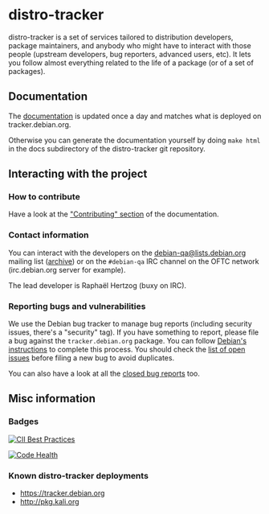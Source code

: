 # distro-tracker

distro-tracker is a set of services tailored to distribution developers,
package maintainers, and anybody who might have to interact with those
people (upstream developers, bug reporters, advanced users, etc). It lets
you follow almost everything related to the life of a package (or of a set
of packages).

## Documentation

The [documentation](https://tracker.debian.org/docs/) is updated once a
day and matches what is deployed on tracker.debian.org.

Otherwise you can generate the documentation yourself by doing `make html`
in the docs subdirectory of the distro-tracker git repository.

## Interacting with the project

### How to contribute

Have a look at the ["Contributing"
section](https://tracker.debian.org/docs/contributing.html) of the
documentation.

### Contact information

You can interact with the developers on the debian-qa@lists.debian.org
mailing list ([archive](https://lists.debian.org/debian-qa/)) or on
the `#debian-qa` IRC channel on the OFTC network (irc.debian.org server
for example).

The lead developer is Raphaël Hertzog (buxy on IRC).

### Reporting bugs and vulnerabilities

We use the Debian bug tracker to manage bug reports (including security
issues, there's a "security" tag). If you have something to report, please
file a bug against the `tracker.debian.org` package. You can follow
[Debian's instructions](https://www.debian.org/Bugs/Reporting) to complete
this process. You should check the [list of open
issues](https://bugs.debian.org/tracker.debian.org) before filing a new
bug to avoid duplicates.

You can also have a look at all the [closed bug
reports](https://bugs.debian.org/cgi-bin/pkgreport.cgi?archive=1;package=tracker.debian.org) too.

## Misc information

### Badges

[![CII Best Practices](https://bestpractices.coreinfrastructure.org/projects/1440/badge)](https://bestpractices.coreinfrastructure.org/projects/1440)

[![Code Health](https://landscape.io/github/rhertzog/distro-tracker/master/landscape.svg?style=flat)](https://landscape.io/github/rhertzog/distro-tracker/master)

### Known distro-tracker deployments

* https://tracker.debian.org
* http://pkg.kali.org


